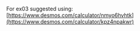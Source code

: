 For ex03 suggested using: [https://www.desmos.com/calculator/nmyo6hvhtk](https://www.desmos.com/calculator/kpz4npakwr)
